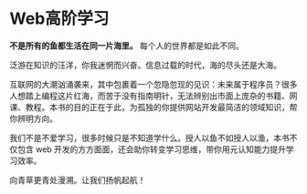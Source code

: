 # Web高阶学习

**不是所有的鱼都生活在同一片海里。** 每个人的世界都是如此不同。

泛游在知识的汪洋，你我迷惘而兴奋。信息过载的时代，海的尽头还是大海。

互联网的大潮汹涌袭来，其中包裹着一个忽隐忽现的见识：未来属于程序员？很多人想踏上编程这片红海，而苦于没有指南明针，无法辨别出市面上庞杂的书籍、网课、教程。本书的目的正在于此，为孤独的你提供网站开发最简洁的领域知识，帮你辨明方向。

我们不是不爱学习，很多时候只是不知道学什么。授人以鱼不如授人以渔，本书不仅包含 web 开发的方方面面，还会助你转变学习思维，带你用元认知能力提升学习效率。

向青草更青处漫溯。让我们扬帆起航！